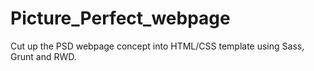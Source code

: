 # Picture_Perfect_webpage
Cut up the PSD webpage concept into HTML/CSS template using Sass, Grunt and RWD.
